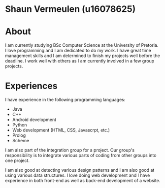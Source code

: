 # Shaun Vermeulen (u16078625)

# About

I am currently studying BSc Computer Science at the University of Pretoria. I love programming and I am dedicated to do my work. I have great time management skills and I am determined to finish my projects well before the deadline. I work well with others as I am currently involved in a few group projects.

# Experiences

I have experience in the following programming languages:

- Java
- C++
- Android development
- Python
- Web development (HTML, CSS, Javascrpt, etc.)
- Prolog
- Scheme

I am also part of the integration group for a project. Our group's responsibility is to integrate various parts of coding from other groups into one project.

I am also good at detecting various design patterns and I am also good at using various data structures. I love doing web development and I have experience in both front-end as well as back-end development of a website. 

